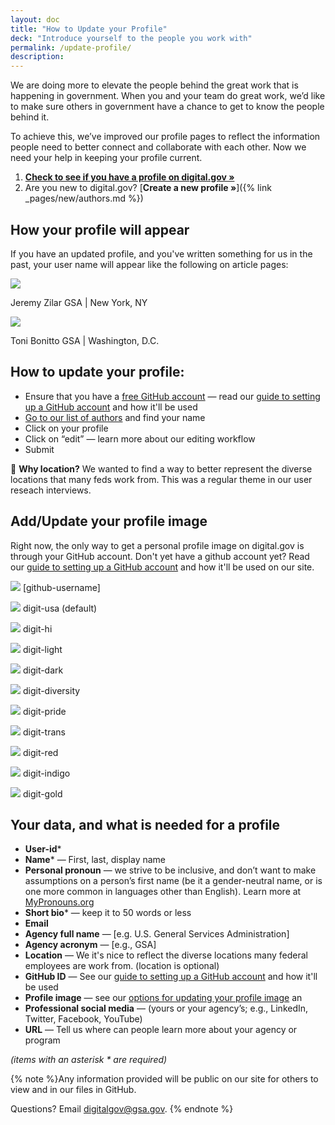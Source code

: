 ```yaml
---
layout: doc
title: "How to Update your Profile"
deck: "Introduce yourself to the people you work with"
permalink: /update-profile/
description:
---
```



We are doing more to elevate the people behind the great work that is happening in government. When you and your team do great work, we’d like to make sure others in government have a chance to get to know the people behind it.

To achieve this, we’ve improved our profile pages to reflect the information people need to better connect and collaborate with each other. Now we need your help in keeping your profile current.




1. [**Check to see if you have a profile on digital.gov »**](https://digital.gov/authors/)
2. Are you new to digital.gov? [**Create a new profile »**]({% link _pages/new/authors.md %})


## How your profile will appear

If you have an updated profile, and you've written something for us in the past, your user name will appear like the following on article pages:

<div class="bg-base-lightest margin-bottom-2 padding-105 width-mobile">
  <div class="margin-0 display-flex flex-align-center font-sans-2xs">
    <img class="margin-right-1 circle-5 border-1px border-base-light" src="https://github.com/jeremyzilar.png?size=50"/>
    <p class="margin-0 ">
      <span class="text-bold display-block">Jeremy Zilar</span>
      <span class="text-light display-block">GSA | New York, NY</span>
    </p>
  </div>

  <div class="margin-0 margin-top-2 display-flex flex-align-center font-sans-2xs border-top-1px border-base-light">
    <img class="margin-right-1 circle-5 border-1px border-base-light" src="https://github.com/ToniBonittoGSA.png?size=50"/>
    <p class="margin-0 ">
      <span class="text-bold display-block">Toni Bonitto</span>
      <span class="text-light display-block">GSA | Washington, D.C.</span>
    </p>
  </div>
</div>

## How to update your profile:
- Ensure that you have a [free GitHub account](https://github.com/) — read our [guide to setting up a GitHub account](https://github.com/GSA/digitalgov.gov/wiki/Getting-Started-with-GitHub) and how it'll be used
- [Go to our list of authors](https://digital.gov/authors/) and find your name
- Click on your profile
- Click on “edit” — learn more about our editing workflow
- Submit

:round_pushpin: **Why location?** We wanted to find a way to better represent the diverse locations that many feds work from. This was a regular theme in our user reseach interviews.

## Add/Update your profile image

Right now, the only way to get a personal profile image on digital.gov is through your GitHub account. Don't yet have a github account yet? Read our [guide to setting up a GitHub account](https://github.com/GSA/digitalgov.gov/wiki/Getting-Started-with-GitHub) and how it'll be used on our site.


<div class="bg-base-lightest margin-bottom-2 padding-105 width-mobile">
  <p class="margin-0 display-flex flex-align-center font-mono-xs">
    <img class="margin-right-1 circle-5 border-1px border-base-light" src="https://github.com/jeremyzilar.png?size=50"/>
    <span>[github-username]</span>
  </p>
</div>


<div class="bg-base-lightest padding-105 width-mobile">
  <p class="margin-top-0 margin-bottom-2 display-flex flex-align-center font-mono-xs">
    <img class="margin-right-1 circle-5 border-1px border-base-light" src="https://digital.gov/img/digit-usa.png"/>
    <span>digit-usa (default)</span>
  </p>
  <p class="margin-y-2 margin-bottom-2 display-flex flex-align-center font-mono-xs">
    <img class="margin-right-1 circle-5 border-1px border-base-light" src="https://digital.gov/img/digit-hi.png"/>
    <span>digit-hi</span>
  </p>
  <p class="margin-y-2 margin-bottom-2 display-flex flex-align-center font-mono-xs">
    <img class="margin-right-1 circle-5 border-1px border-base-light" src="https://digital.gov/img/digit-light.png"/>
    <span>digit-light</span>
  </p>
  <p class="margin-y-2 display-flex flex-align-center font-mono-xs">
    <img class="margin-right-1 circle-5 border-1px border-base-light" src="https://digital.gov/img/digit-dark.png"/>
    <span>digit-dark</span>
  </p>
  <p class="margin-y-2 display-flex flex-align-center font-mono-xs">
    <img class="margin-right-1 circle-5 border-1px border-base-light" src="https://digital.gov/img/digit-diversity.png"/>
    <span>digit-diversity</span>
  </p>
  <p class="margin-y-2 display-flex flex-align-center font-mono-xs">
    <img class="margin-right-1 circle-5 border-1px border-base-light" src="https://digital.gov/img/digit-pride.png"/>
    <span>digit-pride</span>
  </p>
  <p class="margin-y-2 display-flex flex-align-center font-mono-xs">
    <img class="margin-right-1 circle-5 border-1px border-base-light" src="https://digital.gov/img/digit-trans.png"/>
    <span>digit-trans</span>
  </p>
  <p class="margin-y-2 display-flex flex-align-center font-mono-xs">
    <img class="margin-right-1 circle-5 border-1px border-base-light" src="https://digital.gov/img/digit-red.png"/>
    <span>digit-red</span>
  </p>
  <p class="margin-y-2 display-flex flex-align-center font-mono-xs">
    <img class="margin-right-1 circle-5 border-1px border-base-light" src="https://digital.gov/img/digit-indigo.png"/>
    <span>digit-indigo</span>
  </p>
  <p class="margin-y-2 margin-bottom-0 display-flex flex-align-center font-mono-xs">
    <img class="margin-right-1 circle-5 border-1px border-base-light" src="https://digital.gov/img/digit-gold.png"/>
    <span>digit-gold</span>
  </p>
</div>




## Your data, and what is needed for a profile
- **User-id***
- **Name*** — First, last, display name
- **Personal pronoun** — we strive to be inclusive, and don’t want to make assumptions on a person’s first name (be it a gender-neutral name, or is one more common in languages other than English). Learn more at [MyPronouns.org](http://www.MyPronouns.org)
- **Short bio*** — keep it to 50 words or less
- **Email**
- **Agency full name** — [e.g. U.S. General Services Administration]
- **Agency acronym** — [e.g., GSA]
- **Location** — We it's nice to reflect the diverse locations many federal employees are work from. (location is optional)
- **GitHub ID** — See our [guide to setting up a GitHub account](https://github.com/GSA/digitalgov.gov/wiki/Getting-Started-with-GitHub) and how it'll be used
- **Profile image** — see our [options for updating your profile image](#) an
- **Professional social media** — (yours or your agency’s; e.g., LinkedIn, Twitter, Facebook, YouTube)
- **URL** — Tell us where can people learn more about your agency or program

_(items with an asterisk * are required)_

{% note %}Any information provided will be public on our site for others to view and in our files in GitHub.

Questions? Email [digitalgov@gsa.gov](mailto:digitalgov@gsa.gov).
{% endnote %}
